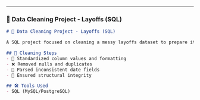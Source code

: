 
---

### 🧹 **Data Cleaning Project - Layoffs (SQL)**

```markdown
# 🧹 Data Cleaning Project - Layoffs (SQL)

A SQL project focused on cleaning a messy layoffs dataset to prepare it for analysis and reporting.

## 🧼 Cleaning Steps
- 🧾 Standardized column values and formatting
- ❌ Removed nulls and duplicates
- 📆 Parsed inconsistent date fields
- 🧱 Ensured structural integrity

## 🛠️ Tools Used
- SQL (MySQL/PostgreSQL)


